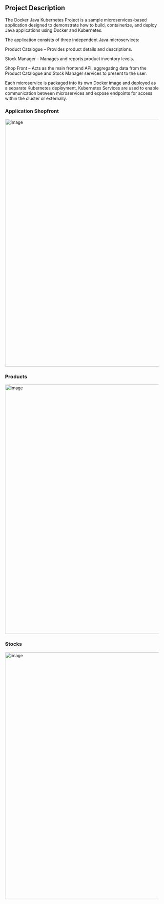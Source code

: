## Project Description
The Docker Java Kubernetes Project is a sample microservices-based application designed to demonstrate how to build, containerize, and deploy Java applications using Docker and Kubernetes.

The application consists of three independent Java microservices:

Product Catalogue – Provides product details and descriptions.

Stock Manager – Manages and reports product inventory levels.

Shop Front – Acts as the main frontend API, aggregating data from the Product Catalogue and Stock Manager services to present to the user.

Each microservice is packaged into its own Docker image and deployed as a separate Kubernetes deployment. Kubernetes Services are used to enable communication between microservices and expose endpoints for access within the cluster or externally.

### Application Shopfront
<img width="1792" height="810" alt="image" src="https://github.com/user-attachments/assets/3b6cca78-39f6-439e-9fc3-e5fdf3454f8c" />

### Products
<img width="1801" height="816" alt="image" src="https://github.com/user-attachments/assets/36168fe2-a55f-4597-8cc0-b9a0865bbef0" />

### Stocks
<img width="1810" height="808" alt="image" src="https://github.com/user-attachments/assets/ad6ae414-3162-4ac4-a3f7-a1c0d5278723" />
